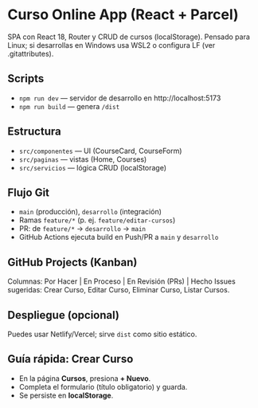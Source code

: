# Curso Online App (React + Parcel)
SPA con React 18, Router y CRUD de cursos (localStorage). Pensado para Linux; si desarrollas en Windows usa WSL2 o configura LF (ver .gitattributes).

## Scripts
- `npm run dev` — servidor de desarrollo en http://localhost:5173
- `npm run build` — genera `/dist`

## Estructura
- `src/componentes` — UI (CourseCard, CourseForm)
- `src/paginas` — vistas (Home, Courses)
- `src/servicios` — lógica CRUD (localStorage)

## Flujo Git
- `main` (producción), `desarrollo` (integración)
- Ramas `feature/*` (p. ej. `feature/editar-cursos`)
- PR: de `feature/*` → `desarrollo` → `main`
- GitHub Actions ejecuta build en Push/PR a `main` y `desarrollo`

## GitHub Projects (Kanban)
Columnas: Por Hacer | En Proceso | En Revisión (PRs) | Hecho
Issues sugeridas: Crear Curso, Editar Curso, Eliminar Curso, Listar Cursos.

## Despliegue (opcional)
Puedes usar Netlify/Vercel; sirve `dist` como sitio estático.

## Guía rápida: Crear Curso
- En la página **Cursos**, presiona **+ Nuevo**.
- Completa el formulario (título obligatorio) y guarda.
- Se persiste en **localStorage**.
